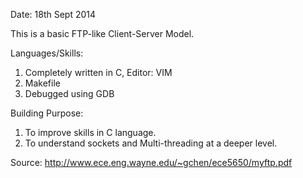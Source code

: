 Date: 18th Sept 2014

This is a basic FTP-like Client-Server Model.

Languages/Skills:
1. Completely written in C, Editor: VIM
2. Makefile
3. Debugged using GDB

Building Purpose:
1. To improve skills in C language.
2. To understand sockets and Multi-threading at a deeper level.


Source: http://www.ece.eng.wayne.edu/~gchen/ece5650/myftp.pdf
